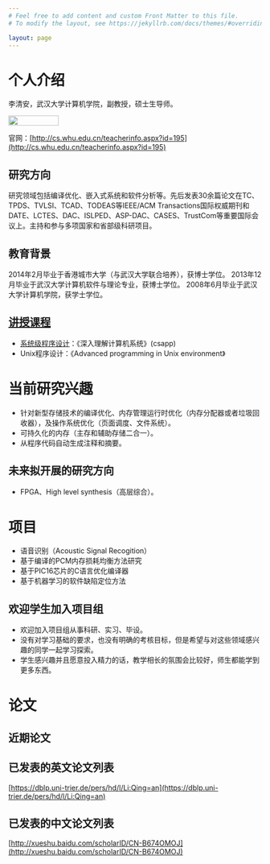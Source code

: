 ```yaml
---
# Feel free to add content and custom Front Matter to this file.
# To modify the layout, see https://jekyllrb.com/docs/themes/#overriding-theme-defaults

layout: page
---
```

# 个人介绍
李清安，武汉大学计算机学院，副教授，硕士生导师。

<img src="/img/email.png"  height="20" width="100">

官网：[http://cs.whu.edu.cn/teacherinfo.aspx?id=195](http://cs.whu.edu.cn/teacherinfo.aspx?id=195)
## 研究方向
研究领域包括编译优化、嵌入式系统和软件分析等。先后发表30余篇论文在TC、TPDS、TVLSI、TCAD、TODEAS等IEEE/ACM Transactions国际权威期刊和DATE、LCTES、DAC、ISLPED、ASP-DAC、CASES、TrustCom等重要国际会议上。主持和参与多项国家和省部级科研项目。 
## 教育背景
2014年2月毕业于香港城市大学（与武汉大学联合培养），获博士学位。 2013年12月毕业于武汉大学计算机软件与理论专业，获博士学位。 2008年6月毕业于武汉大学计算机学院，获学士学位。
## [讲授课程](course)
- [系统级程序设计](http://liqingan.cn:8000)：《深入理解计算机系统》(csapp)
- Unix程序设计：《Advanced programming in Unix environment》

# 当前研究兴趣
- 针对新型存储技术的编译优化、内存管理运行时优化（内存分配器或者垃圾回收器），及操作系统优化（页面调度、文件系统）。
- 可持久化的内存（主存和辅助存储二合一）。
- 从程序代码自动生成注释和摘要。

## 未来拟开展的研究方向
- FPGA、High level synthesis（高层综合）。

# 项目
- 语音识别（Acoustic Signal Recogition）
- 基于编译的PCM内存损耗均衡方法研究
- 基于PIC16芯片的C语言优化编译器
- 基于机器学习的软件缺陷定位方法

## 欢迎学生加入项目组

- 欢迎加入项目组从事科研、实习、毕设。
- 没有对学习基础的要求，也没有明确的考核目标，但是希望与对这些领域感兴趣的同学一起学习探索。
- 学生感兴趣并且愿意投入精力的话，教学相长的氛围会比较好，师生都能学到更多东西。

# 论文
## 近期论文
## 已发表的英文论文列表
[https://dblp.uni-trier.de/pers/hd/l/Li:Qing=an](https://dblp.uni-trier.de/pers/hd/l/Li:Qing=an)

## 已发表的中文论文列表
[http://xueshu.baidu.com/scholarID/CN-B674OMOJ](http://xueshu.baidu.com/scholarID/CN-B674OMOJ)
